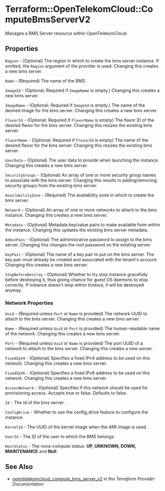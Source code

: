 # Terraform::OpenTelekomCloud::ComputeBmsServerV2

Manages a BMS Server resource within OpenTelekomCloud.

## Properties

`Region` - (Optional) The region in which to create the bms server instance. If omitted, the `Region` argument of the provider is used. Changing this creates a new bms server.

`Name` - (Required) The name of the BMS.

`ImageId` - (Optional; Required if `ImageName` is empty.) Changing this creates a new bms server.

`ImageName` - (Optional; Required if `ImageId` is empty.) The name of the desired image for the bms server. Changing this creates a new bms server.

`FlavorId` - (Optional; Required if `FlavorName` is empty) The flavor ID of the desired flavor for the bms server. Changing this resizes the existing bms server.

`FlavorName` - (Optional; Required if `FlavorId` is empty) The name of the desired flavor for the bms server. Changing this resizes the existing bms server.

`UserData` - (Optional) The user data to provide when launching the instance. Changing this creates a new bms server.

`SecurityGroups` - (Optional) An array of one or more security group names to associate with the bms server. Changing this results in adding/removing security groups from the existing bms server.

`AvailabilityZone` - (Required) The availability zone in which to create the bms server.

`Network` - (Optional) An array of one or more networks to attach to the bms instance. Changing this creates a new bms server.

`Metadata` - (Optional) Metadata key/value pairs to make available from within the instance. Changing this updates the existing bms server metadata.

`AdminPass` - (Optional) The administrative password to assign to the bms server. Changing this changes the root password on the existing server.

`KeyPair` - (Optional) The name of a key pair to put on the bms server. The key pair must already be created and associated with the tenant's account. Changing this creates a new bms server.

`StopBeforeDestroy` - (Optional) Whether to try stop instance gracefully before destroying it, thus giving chance for guest OS daemons to stop correctly. If instance doesn't stop within timeout, it will be destroyed anyway.

### Network Properties

`Uuid` - (Required unless `Port`  or `Name` is provided) The network UUID to attach to the bms server. Changing this creates a new bms server.

`Name` - (Required unless `Uuid` or `Port` is provided) The human-readable name of the network. Changing this creates a new bms server.

`Port` - (Required unless `Uuid` or `Name` is provided) The port UUID of a network to attach to the bms server. Changing this creates a new server.

`FixedIpV4` - (Optional) Specifies a fixed IPv4 address to be used on this network. Changing this creates a new bms server.

`FixedIpV6` - (Optional) Specifies a fixed IPv6 address to be used on this network. Changing this creates a new bms server.

`AccessNetwork` - (Optional) Specifies if this network should be used for provisioning access. Accepts true or false. Defaults to false.

`Id` - The id of the bms server.

`ConfigDrive` - Whether to use the config_drive feature to configure the instance.

`KernelId` - The UUID of the kernel image when the AMI image is used.

`UserId` - The ID of the user to which the BMS belongs.

`HostStatus` - The nova-compute status: **UP, UNKNOWN, DOWN, MAINTENANCE** and **Null**.


## See Also

* [opentelekomcloud_compute_bms_server_v2](https://www.terraform.io/docs/providers/opentelekomcloud/r/compute_bms_server_v2.html) in the _Terraform Provider Documentation_